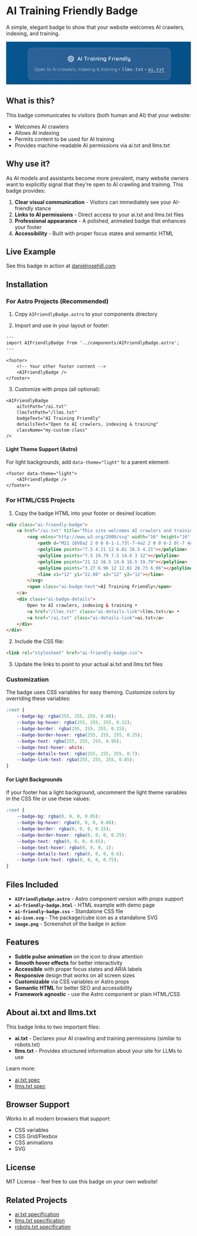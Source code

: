 # AI Training Friendly Badge

A simple, elegant badge to show that your website welcomes AI crawlers, indexing, and training.

![AI Training Friendly Badge Demo](image.png)

## What is this?

This badge communicates to visitors (both human and AI) that your website:
- Welcomes AI crawlers
- Allows AI indexing
- Permits content to be used for AI training
- Provides machine-readable AI permissions via ai.txt and llms.txt

## Why use it?

As AI models and assistants become more prevalent, many website owners want to explicitly signal that they're open to AI crawling and training. This badge provides:

1. **Clear visual communication** - Visitors can immediately see your AI-friendly stance
2. **Links to AI permissions** - Direct access to your ai.txt and llms.txt files
3. **Professional appearance** - A polished, animated badge that enhances your footer
4. **Accessibility** - Built with proper focus states and semantic HTML

## Live Example

See this badge in action at [danielrosehill.com](https://danielrosehill.com)

## Installation

### For Astro Projects (Recommended)

1. Copy `AIFriendlyBadge.astro` to your components directory

2. Import and use in your layout or footer:

```astro
---
import AIFriendlyBadge from '../components/AIFriendlyBadge.astro';
---

<footer>
    <!-- Your other footer content -->
    <AIFriendlyBadge />
</footer>
```

3. Customize with props (all optional):

```astro
<AIFriendlyBadge
    aiTxtPath="/ai.txt"
    llmsTxtPath="/llms.txt"
    badgeText="AI Training Friendly"
    detailsText="Open to AI crawlers, indexing & training"
    className="my-custom-class"
/>
```

#### Light Theme Support (Astro)

For light backgrounds, add `data-theme="light"` to a parent element:

```astro
<footer data-theme="light">
    <AIFriendlyBadge />
</footer>
```

### For HTML/CSS Projects

1. Copy the badge HTML into your footer or desired location:

```html
<div class="ai-friendly-badge">
    <a href="/ai.txt" title="This site welcomes AI crawlers and training - see our AI permissions" class="ai-badge-link">
        <svg xmlns="http://www.w3.org/2000/svg" width="16" height="16" viewBox="0 0 24 24" fill="none" stroke="currentColor" stroke-width="2" stroke-linecap="round" stroke-linejoin="round" class="ai-icon">
            <path d="M21 16V8a2 2 0 0 0-1-1.73l-7-4a2 2 0 0 0-2 0l-7 4A2 2 0 0 0 3 8v8a2 2 0 0 0 1 1.73l7 4a2 2 0 0 0 2 0l7-4A2 2 0 0 0 21 16z"></path>
            <polyline points="7.5 4.21 12 6.81 16.5 4.21"></polyline>
            <polyline points="7.5 19.79 7.5 14.6 3 12"></polyline>
            <polyline points="21 12 16.5 14.6 16.5 19.79"></polyline>
            <polyline points="3.27 6.96 12 12.01 20.73 6.96"></polyline>
            <line x1="12" y1="22.08" x2="12" y2="12"></line>
        </svg>
        <span class="ai-badge-text">AI Training Friendly</span>
    </a>
    <div class="ai-badge-details">
        Open to AI crawlers, indexing & training •
        <a href="/llms.txt" class="ai-details-link">llms.txt</a> •
        <a href="/ai.txt" class="ai-details-link">ai.txt</a>
    </div>
</div>
```

2. Include the CSS file:

```html
<link rel="stylesheet" href="ai-friendly-badge.css">
```

3. Update the links to point to your actual ai.txt and llms.txt files

### Customization

The badge uses CSS variables for easy theming. Customize colors by overriding these variables:

```css
:root {
    --badge-bg: rgba(255, 255, 255, 0.08);
    --badge-bg-hover: rgba(255, 255, 255, 0.12);
    --badge-border: rgba(255, 255, 255, 0.15);
    --badge-border-hover: rgba(255, 255, 255, 0.25);
    --badge-text: rgba(255, 255, 255, 0.95);
    --badge-text-hover: white;
    --badge-details-text: rgba(255, 255, 255, 0.7);
    --badge-link-text: rgba(255, 255, 255, 0.85);
}
```

#### For Light Backgrounds

If your footer has a light background, uncomment the light theme variables in the CSS file or use these values:

```css
:root {
    --badge-bg: rgba(0, 0, 0, 0.05);
    --badge-bg-hover: rgba(0, 0, 0, 0.08);
    --badge-border: rgba(0, 0, 0, 0.15);
    --badge-border-hover: rgba(0, 0, 0, 0.25);
    --badge-text: rgba(0, 0, 0, 0.85);
    --badge-text-hover: rgba(0, 0, 0, 1);
    --badge-details-text: rgba(0, 0, 0, 0.6);
    --badge-link-text: rgba(0, 0, 0, 0.75);
}
```

## Files Included

- **`AIFriendlyBadge.astro`** - Astro component version with props support
- **`ai-friendly-badge.html`** - HTML example with demo page
- **`ai-friendly-badge.css`** - Standalone CSS file
- **`ai-icon.svg`** - The package/cube icon as a standalone SVG
- **`image.png`** - Screenshot of the badge in action

## Features

- **Subtle pulse animation** on the icon to draw attention
- **Smooth hover effects** for better interactivity
- **Accessible** with proper focus states and ARIA labels
- **Responsive** design that works on all screen sizes
- **Customizable** via CSS variables or Astro props
- **Semantic HTML** for better SEO and accessibility
- **Framework agnostic** - use the Astro component or plain HTML/CSS

## About ai.txt and llms.txt

This badge links to two important files:

- **ai.txt** - Declares your AI crawling and training permissions (similar to robots.txt)
- **llms.txt** - Provides structured information about your site for LLMs to use

Learn more:
- [ai.txt spec](https://github.com/ai-txt/ai.txt)
- [llms.txt spec](https://llmstxt.org/)

## Browser Support

Works in all modern browsers that support:
- CSS variables
- CSS Grid/Flexbox
- CSS animations
- SVG

## License

MIT License - feel free to use this badge on your own website!

 

## Related Projects

- [ai.txt specification](https://github.com/ai-txt/ai.txt)
- [llms.txt specification](https://llmstxt.org/)
- [robots.txt specification](https://www.robotstxt.org/)

